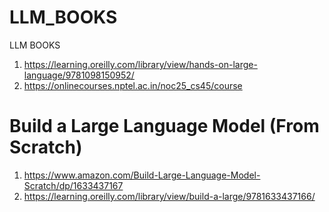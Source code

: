 # LLM_BOOKS
LLM BOOKS 
1. https://learning.oreilly.com/library/view/hands-on-large-language/9781098150952/
2. https://onlinecourses.nptel.ac.in/noc25_cs45/course


# Build a Large Language Model (From Scratch)
1. https://www.amazon.com/Build-Large-Language-Model-Scratch/dp/1633437167
2. https://learning.oreilly.com/library/view/build-a-large/9781633437166/
 
